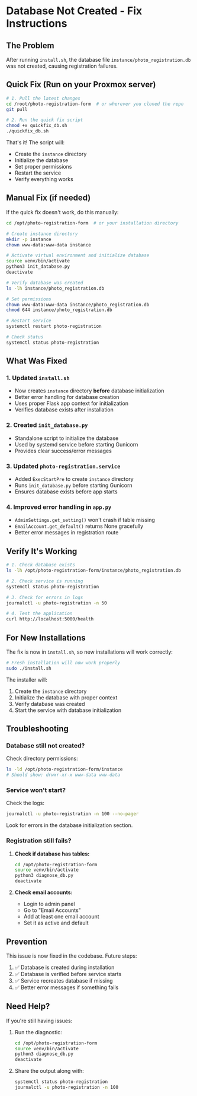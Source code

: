 # Database Not Created - Fix Instructions

## The Problem

After running `install.sh`, the database file `instance/photo_registration.db` was not created, causing registration failures.

## Quick Fix (Run on your Proxmox server)

```bash
# 1. Pull the latest changes
cd /root/photo-registration-form  # or wherever you cloned the repo
git pull

# 2. Run the quick fix script
chmod +x quickfix_db.sh
./quickfix_db.sh
```

That's it! The script will:
- Create the `instance` directory
- Initialize the database
- Set proper permissions
- Restart the service
- Verify everything works

## Manual Fix (if needed)

If the quick fix doesn't work, do this manually:

```bash
cd /opt/photo-registration-form  # or your installation directory

# Create instance directory
mkdir -p instance
chown www-data:www-data instance

# Activate virtual environment and initialize database
source venv/bin/activate
python3 init_database.py
deactivate

# Verify database was created
ls -lh instance/photo_registration.db

# Set permissions
chown www-data:www-data instance/photo_registration.db
chmod 644 instance/photo_registration.db

# Restart service
systemctl restart photo-registration

# Check status
systemctl status photo-registration
```

## What Was Fixed

### 1. Updated `install.sh`
- Now creates `instance` directory **before** database initialization
- Better error handling for database creation
- Uses proper Flask app context for initialization
- Verifies database exists after installation

### 2. Created `init_database.py`
- Standalone script to initialize the database
- Used by systemd service before starting Gunicorn
- Provides clear success/error messages

### 3. Updated `photo-registration.service`
- Added `ExecStartPre` to create `instance` directory
- Runs `init_database.py` before starting Gunicorn
- Ensures database exists before app starts

### 4. Improved error handling in `app.py`
- `AdminSettings.get_setting()` won't crash if table missing
- `EmailAccount.get_default()` returns None gracefully
- Better error messages in registration route

## Verify It's Working

```bash
# 1. Check database exists
ls -lh /opt/photo-registration-form/instance/photo_registration.db

# 2. Check service is running
systemctl status photo-registration

# 3. Check for errors in logs
journalctl -u photo-registration -n 50

# 4. Test the application
curl http://localhost:5000/health
```

## For New Installations

The fix is now in `install.sh`, so new installations will work correctly:

```bash
# Fresh installation will now work properly
sudo ./install.sh
```

The installer will:
1. Create the `instance` directory
2. Initialize the database with proper context
3. Verify database was created
4. Start the service with database initialization

## Troubleshooting

### Database still not created?

Check directory permissions:
```bash
ls -ld /opt/photo-registration-form/instance
# Should show: drwxr-xr-x www-data www-data
```

### Service won't start?

Check the logs:
```bash
journalctl -u photo-registration -n 100 --no-pager
```

Look for errors in the database initialization section.

### Registration still fails?

1. **Check if database has tables:**
   ```bash
   cd /opt/photo-registration-form
   source venv/bin/activate
   python3 diagnose_db.py
   deactivate
   ```

2. **Check email accounts:**
   - Login to admin panel
   - Go to "Email Accounts"
   - Add at least one email account
   - Set it as active and default

## Prevention

This issue is now fixed in the codebase. Future steps:

1. ✅ Database is created during installation
2. ✅ Database is verified before service starts
3. ✅ Service recreates database if missing
4. ✅ Better error messages if something fails

## Need Help?

If you're still having issues:

1. Run the diagnostic:
   ```bash
   cd /opt/photo-registration-form
   source venv/bin/activate
   python3 diagnose_db.py
   deactivate
   ```

2. Share the output along with:
   ```bash
   systemctl status photo-registration
   journalctl -u photo-registration -n 100
   ```
